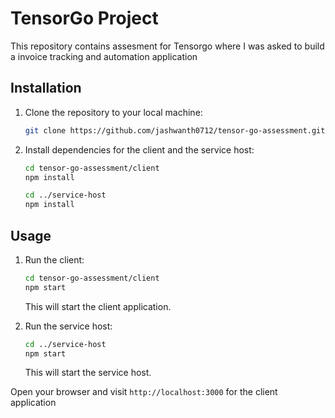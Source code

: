 # TensorGo Project

This repository contains assesment for Tensorgo where I was asked to build a invoice tracking and automation application 

## Installation

1. Clone the repository to your local machine:

    ```bash
    git clone https://github.com/jashwanth0712/tensor-go-assessment.git
    ```

2. Install dependencies for the client and the service host:

    ```bash
    cd tensor-go-assessment/client
    npm install

    cd ../service-host
    npm install
    ```

## Usage

1. Run the client:

    ```bash
    cd tensor-go-assessment/client
    npm start
    ```

   This will start the client application.

2. Run the service host:

    ```bash
    cd ../service-host
    npm start
    ```

   This will start the service host.

Open your browser and visit `http://localhost:3000` for the client application

